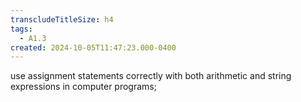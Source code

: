 ```yaml
---
transcludeTitleSize: h4
tags:
  - A1.3
created: 2024-10-05T11:47:23.000-0400
---
```

use assignment statements correctly with both arithmetic and string expressions in computer programs;